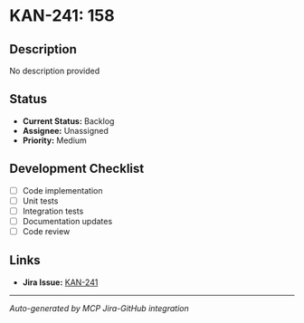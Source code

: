# KAN-241: 158

## Description
No description provided

## Status
- **Current Status:** Backlog
- **Assignee:** Unassigned
- **Priority:** Medium

## Development Checklist
- [ ] Code implementation
- [ ] Unit tests
- [ ] Integration tests
- [ ] Documentation updates
- [ ] Code review

## Links
- **Jira Issue:** [KAN-241](https://yaazoru.atlassian.net/browse/KAN-241)

---
*Auto-generated by MCP Jira-GitHub integration*
